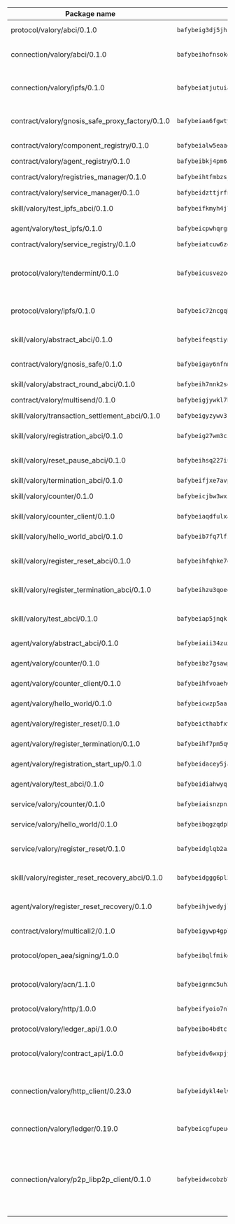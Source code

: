 | Package name                                                  | Package hash                                                  | Description                                                                                                                |
| ------------------------------------------------------------- | ------------------------------------------------------------- | -------------------------------------------------------------------------------------------------------------------------- |
| protocol/valory/abci/0.1.0                                    | `bafybeig3dj5jhsowlvg3t73kgobf6xn4nka7rkttakdb2gwsg5bp7rt7q4` | A protocol for ABCI requests and responses.                                                                                |
| connection/valory/abci/0.1.0                                  | `bafybeihofnsokowicviac6yz3uhur52l3mf54s2hz4i2je5ie4vlruouga` | connection to wrap communication with an ABCI server.                                                                      |
| connection/valory/ipfs/0.1.0                                  | `bafybeiatjutuiav7oxl4hszy3oypdwuetr6crjpminush54c5k4nbeciv4` | A connection responsible for uploading and downloading files from IPFS.                                                    |
| contract/valory/gnosis_safe_proxy_factory/0.1.0               | `bafybeiaa6fgwtykrti6i7sbt22raavpsbobsq2xgem4nkbcg744agnmkae` | Gnosis Safe proxy factory (GnosisSafeProxyFactory) contract                                                                |
| contract/valory/component_registry/0.1.0                      | `bafybeialw5eaa4v54s7i3sjsuy6d5k624quhxhziqntwq5hnz4g646sb7m` | Component registry contract                                                                                                |
| contract/valory/agent_registry/0.1.0                          | `bafybeibkj4pm6ziqh2fl3xfsjiou4ibnxlipmvmqhgvc7xwpnaddbtxzli` | Agent registry contract                                                                                                    |
| contract/valory/registries_manager/0.1.0                      | `bafybeihtfmbzsjwsz7kmujzc4bofyoxckekbdi643f762tj3fe4witgjqu` | Registries Manager contract                                                                                                |
| contract/valory/service_manager/0.1.0                         | `bafybeidzttjrfn3kfxubr24axouytshsm57sjl2232g2z3wlitk6dl32em` | Service Manager contract                                                                                                   |
| skill/valory/test_ipfs_abci/0.1.0                             | `bafybeifkmyh4j7bclm2pef7h4mfv76p3pds772m7fa2pnrvyetek7fkpxm` | IPFS e2e testing application.                                                                                              |
| agent/valory/test_ipfs/0.1.0                                  | `bafybeicpwhqrgnubuacaazawyb74oigdlhunpd3bcgdp3mtc7tlnwrexiq` | Agent for testing the ABCI connection.                                                                                     |
| contract/valory/service_registry/0.1.0                        | `bafybeiatcuw6zeqok4spkkonui6likgdfwtp2dichzrlbjxnf76eg42sdq` | Service Registry contract                                                                                                  |
| protocol/valory/tendermint/0.1.0                              | `bafybeicusvezoqlmyt6iqomcbwaz3xkhk2qf3d56q5zprmj3xdxfy64k54` | A protocol for communication between two AEAs to share tendermint configuration details.                                   |
| protocol/valory/ipfs/0.1.0                                    | `bafybeic72ncgqbzoz2guj4p4yjqulid7mv6yroeh65hxznloamoveeg7hq` | A protocol specification for IPFS requests and responses.                                                                  |
| skill/valory/abstract_abci/0.1.0                              | `bafybeifeqstiynx2n37k7lpdbcclylgg7tsmym7vtj4tanrukkvw4pp5nu` | The abci skill provides a template of an ABCI application.                                                                 |
| contract/valory/gnosis_safe/0.1.0                             | `bafybeigay6nfnmzddx3opzqdnl2lvlvabi73beffs2py3krlagwgzuesmu` | Gnosis Safe (GnosisSafeL2) contract                                                                                        |
| skill/valory/abstract_round_abci/0.1.0                        | `bafybeih7nnk2se6nn6vhg5yjub6apqdwc673hvpzmaxkx2or76bupiqkri` | abstract round-based ABCI application                                                                                      |
| contract/valory/multisend/0.1.0                               | `bafybeigjywkl7hydjsrkogob3xebj2ifhqwmfhhxoeyrndzhhxi5u6amey` | MultiSend contract                                                                                                         |
| skill/valory/transaction_settlement_abci/0.1.0                | `bafybeigyzywv3rgnkxl2rdvginfbdhqjmcnxiitcqqol5pqwbtet6koi5u` | ABCI application for transaction settlement.                                                                               |
| skill/valory/registration_abci/0.1.0                          | `bafybeig27wm3czlzprcyhddvgq23ixmccpcjrrhwi3ww5n7nbezfjstfre` | ABCI application for common apps.                                                                                          |
| skill/valory/reset_pause_abci/0.1.0                           | `bafybeihsq227iucxq63qjkygv2dsoehi2uyjbp47jyi2t33tul5arxxdcm` | ABCI application for resetting and pausing app executions.                                                                 |
| skill/valory/termination_abci/0.1.0                           | `bafybeifjxe7avpohn6h4kougs7cwfk7hvij5vfx3bocqfmhyzgn5dtw6oy` | Termination skill.                                                                                                         |
| skill/valory/counter/0.1.0                                    | `bafybeicjbw3wxzu3l46lhtxfbt5f6a5dvaydtdbij6gz5kx7pvazsic3pm` | The ABCI Counter application example.                                                                                      |
| skill/valory/counter_client/0.1.0                             | `bafybeiaqdfulxamdshw7fykfkqvkpvjb5bnmhv7ffrjiwdi4ktiulklx6q` | A client for the ABCI counter application.                                                                                 |
| skill/valory/hello_world_abci/0.1.0                           | `bafybeib7fq7lfz6x7vsitwvusdhc6vobim7t3c24ouaxv557l67sl4tis4` | Hello World ABCI application.                                                                                              |
| skill/valory/register_reset_abci/0.1.0                        | `bafybeihfqhke7gqtjwpvwna7uexom2dk3ezfxtylvmhsxtgzegjqcq63hi` | ABCI application for dummy skill that registers and resets                                                                 |
| skill/valory/register_termination_abci/0.1.0                  | `bafybeihzu3qoeqdldtkkljt3art5dfsu3qzgiu6b44vbimwufpm372hfka` | ABCI application for dummy skill that registers and resets                                                                 |
| skill/valory/test_abci/0.1.0                                  | `bafybeiap5jnqkrb2lv2yxighbwhm6oh2zbypv32lsfxx4w7mydpexnqrgu` | ABCI application for testing the ABCI connection.                                                                          |
| agent/valory/abstract_abci/0.1.0                              | `bafybeiaii34zuxssht3hysadjdhwgqktxaziw7ws6lv6mekxktdjehnv2e` | The abstract ABCI AEA - for testing purposes only.                                                                         |
| agent/valory/counter/0.1.0                                    | `bafybeibz7gsawp75mq3wqywfjogarwxczlmyp2sbeid6qgmzb24fb7bc3e` | The ABCI Counter example as an AEA                                                                                         |
| agent/valory/counter_client/0.1.0                             | `bafybeihfvoaeh6s7idwqxcfs4fpil4mbtvg6jugpul34p335ziztq4r5pi` | The ABCI Counter example as an AEA                                                                                         |
| agent/valory/hello_world/0.1.0                                | `bafybeicwzp5aakhvigxprhke6kimnmlax6munmhco23yhgzooestsu4y3e` | Hello World ABCI example.                                                                                                  |
| agent/valory/register_reset/0.1.0                             | `bafybeicthabfxvy7at2pwubtqanfoomy5yehzbeb5svlh4rgr3lp6z53eq` | Register reset to replicate Tendermint issue.                                                                              |
| agent/valory/register_termination/0.1.0                       | `bafybeihf7pm5qwsd7q7rikivsdhxv42ntpr33flqqatujqmctfvb3dhwjm` | Register terminate to test the termination feature.                                                                        |
| agent/valory/registration_start_up/0.1.0                      | `bafybeidacey5jap7j6mieadigxvzaadywo7hxuuinwovx7a566toj6ignq` | Registration start-up ABCI example.                                                                                        |
| agent/valory/test_abci/0.1.0                                  | `bafybeidiahwyqkxyb4hzb25f3ihr5ol645bun3ivmgzcjy3crsawvws7ka` | Agent for testing the ABCI connection.                                                                                     |
| service/valory/counter/0.1.0                                  | `bafybeiaisnzpnia3xa3qrrz4z2c5776szbt4sbnhoolhsfaw2ltnat36ry` | A set of agents incrementing a counter                                                                                     |
| service/valory/hello_world/0.1.0                              | `bafybeibqgzqdpbs2prvot4ae7rydpmucc3unb3iheipvpnauft4af45xm4` | A simple demonstration of a simple ABCI application                                                                        |
| service/valory/register_reset/0.1.0                           | `bafybeidglqb2ai72atm5pm2ubfmxz4r53vgl7kfc4jml7c2fmag24627yy` | Test and debug tendermint reset mechanism.                                                                                 |
| skill/valory/register_reset_recovery_abci/0.1.0               | `bafybeidggg6pl5svnmpy2rsufugtnsppwbyhtk35f5acxeqk4yvyzweq5u` | ABCI application for dummy skill that registers and resets                                                                 |
| agent/valory/register_reset_recovery/0.1.0                    | `bafybeihjwedyjlqg2sjj2ogrfmkhwp7ns5g2mxtan4er44mtgdxvad7o6m` | Agent to showcase hard reset as a recovery mechanism.                                                                      |
| contract/valory/multicall2/0.1.0                              | `bafybeigywp4gpl6lel2bemehbvevpfflnwnpjaq3wnb7o7rjnwzqrlnijq` | The MakerDAO multicall2 contract.                                                                                          |
| protocol/open_aea/signing/1.0.0                               | `bafybeibqlfmikg5hk4phzak6gqzhpkt6akckx7xppbp53mvwt6r73h7tk4` | A protocol for communication between skills and decision maker.                                                            |
| protocol/valory/acn/1.1.0                                     | `bafybeignmc5uh3vgpuckljcj2tgg7hdqyytkm6m5b6v6mxtazdcvubibva` | The protocol used for envelope delivery on the ACN.                                                                        |
| protocol/valory/http/1.0.0                                    | `bafybeifyoio7nlh5zzyn5yz7krkou56l22to3cwg7gw5v5o3vxwklibhty` | A protocol for HTTP requests and responses.                                                                                |
| protocol/valory/ledger_api/1.0.0                              | `bafybeibo4bdtcrxi2suyzldwoetjar6pqfzm6vt5xal22ravkkcvdmtksi` | A protocol for ledger APIs requests and responses.                                                                         |
| protocol/valory/contract_api/1.0.0                            | `bafybeidv6wxpjyb2sdyibnmmum45et4zcla6tl63bnol6ztyoqvpl4spmy` | A protocol for contract APIs requests and responses.                                                                       |
| connection/valory/http_client/0.23.0                          | `bafybeidykl4elwbcjkqn32wt5h4h7tlpeqovrcq3c5bcplt6nhpznhgczi` | The HTTP_client connection that wraps a web-based client connecting to a RESTful API specification.                        |
| connection/valory/ledger/0.19.0                               | `bafybeicgfupeudtmvehbwziqfxiz6ztsxr5rxzvalzvsdsspzz73o5fzfi` | A connection to interact with any ledger API and contract API.                                                             |
| connection/valory/p2p_libp2p_client/0.1.0                     | `bafybeidwcobzb7ut3efegoedad7jfckvt2n6prcmd4g7xnkm6hp6aafrva` | The libp2p client connection implements a tcp connection to a running libp2p node as a traffic delegate to send/receive envelopes to/from agents in the DHT. |
